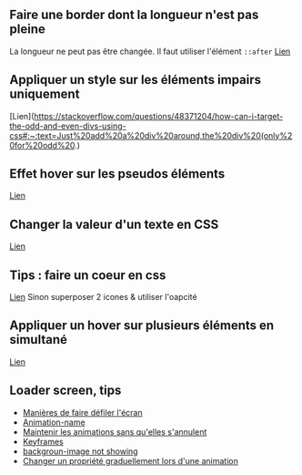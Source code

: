 ## Faire une border dont la longueur n'est pas pleine
La longueur ne peut pas être changée. Il faut utiliser l'élément `::after`
[Lien](https://stackoverflow.com/questions/46772327/how-to-shorten-the-length-of-the-border-bottom-in-html-css)

## Appliquer un style sur les éléments impairs uniquement
[Lien](https://stackoverflow.com/questions/48371204/how-can-i-target-the-odd-and-even-divs-using-css#:~:text=Just%20add%20a%20div%20around,the%20div%20(only%20for%20odd%20.)

## Effet hover sur les pseudos éléments
[Lien](https://stackoverflow.com/questions/8874326/how-to-make-a-hover-effect-for-pseudo-elements)

## Changer la valeur d'un texte en CSS
[Lien](https://stackoverflow.com/questions/7896402/how-can-i-replace-text-with-css)

## Tips : faire un coeur en css
[Lien](https://css-tricks.com/hearts-in-html-and-css/)
Sinon superposer 2 icones & utiliser l'oapcité

## Appliquer un hover sur plusieurs éléments en simultané
[Lien](https://bobbyhadz.com/blog/css-hover-multiple-elements) 

## Loader screen, tips
- [Manières de faire défiler l'écran](https://css-tricks.com/ease-out-in-ease-in-out/)
- [Animation-name](https://developer.mozilla.org/en-US/docs/Web/CSS/animation-name)
- [Maintenir les animations sans qu'elles s'annulent](https://stackoverflow.com/questions/18457462/css3-animation-keep-reverting-to-original-state)
- [Keyframes](https://developer.mozilla.org/fr/docs/Web/CSS/@keyframes)
- [backgroun-image not showing](https://stackoverflow.com/questions/52051516/css-background-image-is-not-showing)
- [Changer un propriété graduellement lors d'une animation](https://www.w3schools.com/css/tryit.asp?filename=trycss3_animation2)